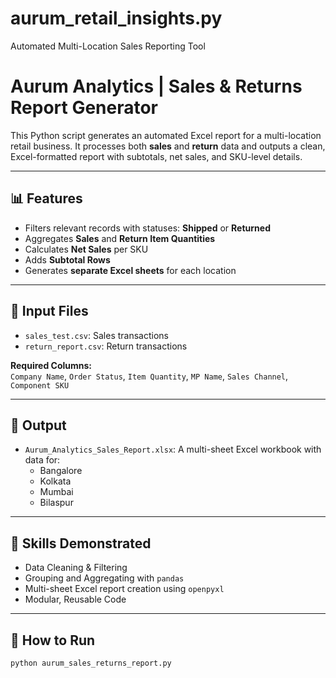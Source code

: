 # aurum_retail_insights.py
Automated Multi-Location Sales Reporting Tool
# Aurum Analytics | Sales & Returns Report Generator

This Python script generates an automated Excel report for a multi-location retail business. It processes both **sales** and **return** data and outputs a clean, Excel-formatted report with subtotals, net sales, and SKU-level details.

---

## 📊 Features

- Filters relevant records with statuses: **Shipped** or **Returned**
- Aggregates **Sales** and **Return Item Quantities**
- Calculates **Net Sales** per SKU
- Adds **Subtotal Rows**
- Generates **separate Excel sheets** for each location

---

## 📂 Input Files

- `sales_test.csv`: Sales transactions
- `return_report.csv`: Return transactions

**Required Columns:**  
`Company Name`, `Order Status`, `Item Quantity`, `MP Name`, `Sales Channel`, `Component SKU`

---

## 📄 Output

- `Aurum_Analytics_Sales_Report.xlsx`: A multi-sheet Excel workbook with data for:
  - Bangalore  
  - Kolkata  
  - Mumbai  
  - Bilaspur

---

## 🧠 Skills Demonstrated

- Data Cleaning & Filtering  
- Grouping and Aggregating with `pandas`  
- Multi-sheet Excel report creation using `openpyxl`  
- Modular, Reusable Code  

---

## 🚀 How to Run

```bash
python aurum_sales_returns_report.py

